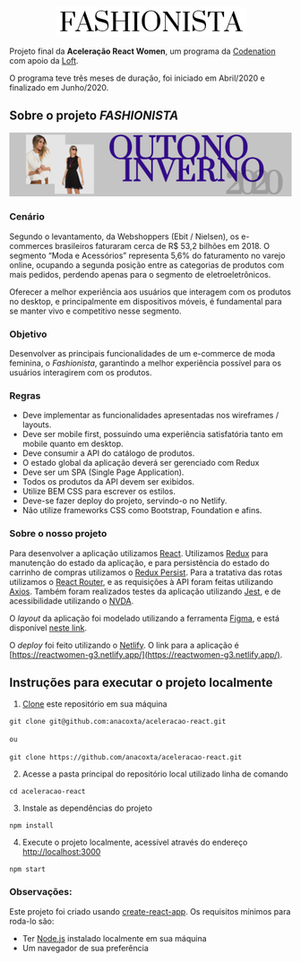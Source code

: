 <p align="center">
  <img src="./src/assets/logo.png">
</p>

Projeto final da **Aceleração React Women**,
um programa da [Codenation](https://codenation.dev/) com apoio da [Loft](https://www.loft.com.br/).

O programa teve três meses de duração, foi iniciado em Abril/2020 e finalizado em Junho/2020.

## Sobre o projeto **_FASHIONISTA_**

<p align="center">
  <img src="./src/assets/hero.png">
</p>

### Cenário

Segundo o levantamento, da Webshoppers (Ebit / Nielsen), os e-commerces brasileiros faturaram cerca de R\$ 53,2 bilhões em 2018. O segmento “Moda e Acessórios” representa 5,6% do faturamento no varejo online, ocupando a segunda posição entre as categorias de produtos com mais pedidos, perdendo apenas para o segmento de eletroeletrônicos.

Oferecer a melhor experiência aos usuários que interagem com os produtos no desktop, e principalmente em dispositivos móveis, é fundamental para se manter vivo e competitivo nesse segmento.

### Objetivo

Desenvolver as principais funcionalidades de um e-commerce de moda feminina, o _Fashionista_, garantindo a melhor experiência possível para os usuários interagirem com os produtos.

### Regras

- Deve implementar as funcionalidades apresentadas nos wireframes / layouts.
- Deve ser mobile first, possuindo uma experiência satisfatória tanto em mobile quanto em desktop.
- Deve consumir a API do catálogo de produtos.
- O estado global da aplicação deverá ser gerenciado com Redux
- Deve ser um SPA (Single Page Application).
- Todos os produtos da API devem ser exibidos.
- Utilize BEM CSS para escrever os estilos.
- Deve-se fazer deploy do projeto, servindo-o no Netlify.
- Não utilize frameworks CSS como Bootstrap, Foundation e afins.

### Sobre o nosso projeto

Para desenvolver a aplicação utilizamos [React](https://github.com/facebook/react). Utilizamos [Redux](https://react-redux.js.org/) para manutenção do estado da aplicação, e para persistência do estado do carrinho de compras utilizamos o [Redux Persist](https://github.com/rt2zz/redux-persist). Para a tratativa das rotas utilizamos o [React Router](https://reactrouter.com/), e as requisições à API foram feitas utilizando [Axios](https://github.com/axios/axios). Também foram realizados testes da aplicação utilizando [Jest](https://jestjs.io/), e de acessibilidade utilizando o [NVDA](http://www.nvda.pt/pt-pt).

O _layout_ da aplicação foi modelado utilizando a ferramenta [Figma](https://www.figma.com/), e está disponível [neste link](https://www.figma.com/file/OCHbrdXbPId2oQPuhICc9S/Fashionista---Layout?node-id=0%3A1).

O _deploy_ foi feito utilizando o [Netlify](https://www.netlify.com/). O link para a aplicação é [https://reactwomen-g3.netlify.app/](https://reactwomen-g3.netlify.app/).

## Instruções para executar o projeto localmente

1. [Clone](https://help.github.com/pt/github/creating-cloning-and-archiving-repositories/cloning-a-repository) este repositório em sua máquina

```
git clone git@github.com:anacoxta/aceleracao-react.git

ou

git clone https://github.com/anacoxta/aceleracao-react.git
```

2. Acesse a pasta principal do repositório local utilizado linha de comando

```
cd aceleracao-react
```

3. Instale as dependências do projeto

```
npm install
```

4. Execute o projeto localmente, acessível através do endereço [http://localhost:3000](http://localhost:3000)

```
npm start
```

### **Observações**:

Este projeto foi criado usando [create-react-app](https://github.com/facebook/create-react-app).
Os requisitos mínimos para roda-lo são:

- Ter [Node.js](https://nodejs.org/en/download/) instalado localmente em sua máquina
- Um navegador de sua preferência
